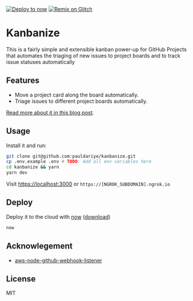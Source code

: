 [![Deploy to now](https://deploy.now.sh/static/button.svg)](https://deploy.now.sh/?repo=https://github.com/pauldariye/kanbanize&env=TOKEN&env=WEBHOOK_SECRET&env=OWNER&env=RESPOSITORY)
[![Remix on Glitch](https://cdn.glitch.com/2703baf2-b643-4da7-ab91-7ee2a2d00b5b%2Fremix-button.svg)](https://glitch.com/edit/#!/remix/kanbanize/ca1589ea-ae22-4483-a2ee-c0b4c426e43f)
# Kanbanize

This is a fairly simple and extensible kanban power-up for GitHub Projects that automates the triaging of new issues to project boards and to track issue statuses automatically

## Features

- Move a project card along the board automatically.
- Triage issues to different project boards automatically.

[Read more about it in this blog post](https://medium.com/the-andela-way/https-medium-com-the-andela-way-how-to-build-a-power-up-for-your-github-project-board-for-project-344d5b380a68).

## Usage

Install it and run:
```bash
git clone git@github.com:pauldariye/kanbanize.git
cp .env.example .env # TODO: Add all env variables here
cd kanbanize && yarn
yarn dev
```

Visit [https://localhost:3000](https://localhost:3000) or `https://[NGROK_SUBDOMAIN].ngrok.io`

## Deploy

Deploy it to the cloud with [now](https://zeit.co/now) ([download](https://zeit.co/download))
```bash
now
```

## Acknowlegement
- [aws-node-github-webhook-listener](https://github.com/serverless/examples/tree/master/aws-node-github-webhook-listener)

## License
MIT
